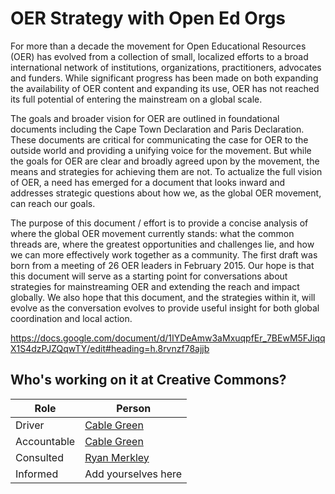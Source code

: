 # OER Strategy with Open Ed Orgs
For more than a decade the movement for Open Educational Resources (OER) has evolved from a collection of small, localized efforts to a broad international network of institutions, organizations, practitioners, advocates and funders. While significant progress has been made on both expanding the availability of OER content and expanding its use, OER has not reached its full potential of entering the mainstream on a global scale.

The goals and broader vision for OER are outlined in foundational documents including the Cape Town Declaration and Paris Declaration. These documents are critical for communicating the case for OER to the outside world and providing a unifying voice for the movement. But while the goals for OER are clear and broadly agreed upon by the movement, the means and strategies for achieving them are not. To actualize the full vision of OER, a need has emerged for a document that looks inward and addresses strategic questions about how we, as the global OER movement, can reach our goals. 

The purpose of this document / effort is to provide a concise analysis of where the global OER movement currently stands: what the common threads are, where the greatest opportunities and challenges lie, and how we can more effectively work together as a community. The first draft was born from a meeting of 26 OER leaders in February 2015. Our hope is that this document will serve as a starting point for conversations about strategies for mainstreaming OER and extending the reach and impact globally. We also hope that this document, and the strategies within it, will evolve as the conversation evolves to provide useful insight for both global coordination and local action. 

https://docs.google.com/document/d/1IYDeAmw3aMxuqpfEr_7BEwM5FJiqqX1S4dzPJZQqwTY/edit#heading=h.8rvnzf78ajjb

## Who's working on it at Creative Commons?

| Role  | Person |
| ------------- | ------------- |
| Driver  | [Cable Green](https://github.com/cablegreen)  |
| Accountable  | [Cable Green](https://github.com/cablegreen) |
| Consulted | [Ryan Merkley]( https://github.com/ryanmerkley) |
| Informed | Add yourselves here |
